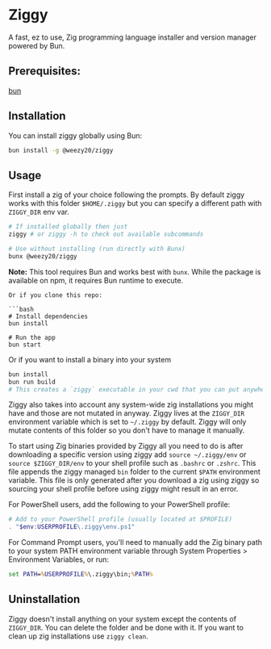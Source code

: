 # Ziggy

A fast, ez to use, Zig programming language installer and version manager powered by Bun.

## Prerequisites: 
[bun](https://bun.com/)

## Installation

You can install ziggy globally using Bun:

```bash
bun install -g @weezy20/ziggy
```

## Usage

First install a zig of your choice following the prompts. By default ziggy works with this folder `$HOME/.ziggy` but you can specify a different path with `ZIGGY_DIR` env var. 

```bash
# If installed globally then just 
ziggy # or ziggy -h to check out available subcommands

# Use without installing (run directly with Bunx)
bunx @weezy20/ziggy
```

**Note:** This tool requires Bun and works best with `bunx`. While the package is available on npm, it requires Bun runtime to execute.
```
Or if you clone this repo: 

```bash
# Install dependencies
bun install

# Run the app
bun start
```
Or if you want to install a binary into your system

```bash
bun install
bun run build
# This creates a `ziggy` executable in your cwd that you can put anywhere you want
```

Ziggy also takes into account any system-wide zig installations you might have and those are not mutated in anyway. Ziggy lives at the `ZIGGY_DIR` environment variable which is set to `~/.ziggy` by default. Ziggy will only mutate contents of this folder so you don't have to manage it manually.

To start using Zig binaries provided by Ziggy all you need to do is after  downloading a specific version using ziggy add `source ~/.ziggy/env` or `source $ZIGGY_DIR/env` to your shell profile such as `.bashrc` or `.zshrc`. This file appends the ziggy managed `bin` folder to the current `$PATH` environment variable. This file is only generated after you download a zig using ziggy so sourcing your shell profile before using ziggy might result in an error. 

For PowerShell users, add the following to your PowerShell profile:
```powershell
# Add to your PowerShell profile (usually located at $PROFILE)
. "$env:USERPROFILE\.ziggy\env.ps1"
```

For Command Prompt users, you'll need to manually add the Zig binary path to your system PATH environment variable through System Properties > Environment Variables, or run:
```cmd
set PATH=%USERPROFILE%\.ziggy\bin;%PATH%
```

## Uninstallation
Ziggy doesn't install anything on your system except the contents of `ZIGGY_DIR`. You can delete the folder and be done with it. If you want to clean up zig installations use `ziggy clean`. 